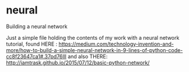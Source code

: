 # neural
Building a neural network

Just a simple file holding the contents of my work with a neural network tutorial, found
HERE :
https://medium.com/technology-invention-and-more/how-to-build-a-simple-neural-network-in-9-lines-of-python-code-cc8f23647ca1#.37pd76lll
and also THERE:
http://iamtrask.github.io/2015/07/12/basic-python-network/
